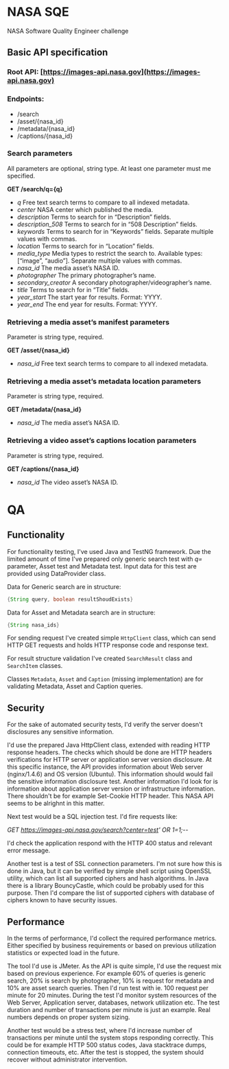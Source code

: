 # NASA SQE

NASA Software Quality Engineer challenge

## Basic API specification

### Root API: [https://images-api.nasa.gov](https://images-api.nasa.gov)

### Endpoints:
- /search
- /asset/{nasa_id}
- /metadata/{nasa_id}
- /captions/{nasa_id}

### Search parameters
All parameters are optional, string type. At least one parameter must me specified.

**GET /search/q={q}**

- *q* Free text search terms to compare to all indexed metadata.
- *center* NASA center which published the media.
- *description* Terms to search for in “Description” fields.
- *description_508* Terms to search for in “508 Description” fields.
- *keywords* Terms to search for in “Keywords” fields. Separate multiple values with commas.
- *location* Terms to search for in “Location” fields.
- *media_type* Media types to restrict the search to. Available types: [“image”, “audio”]. Separate multiple values with commas.
- *nasa_id* The media asset’s NASA ID.
- *photographer* The primary photographer’s name.
- *secondary_creator* A secondary photographer/videographer’s name.
- *title* Terms to search for in “Title” fields.
- *year_start* The start year for results. Format: YYYY.
- *year_end* The end year for results. Format: YYYY.

### Retrieving a media asset’s manifest parameters
Parameter is string type, required.

**GET /asset/{nasa\_id}**

- *nasa\_id* Free text search terms to compare to all indexed metadata.

### Retrieving a media asset’s metadata location parameters

Parameter is string type, required.

**GET /metadata/{nasa\_id}**

- *nasa\_id* The media asset’s NASA ID.

### Retrieving a video asset’s captions location parameters

Parameter is string type, required.

**GET /captions/{nasa\_id}**

- *nasa\_id* The video asset’s NASA ID.

# QA

## Functionality

For functionality testing, I've used Java and TestNG framework. Due the limited amount of time I've prepared only generic search test with *q=* parameter, Asset test and Metadata test. Input data for this test are provided using DataProvider class.

Data for Generic search are in structure:
```java
{String query, boolean resultShoudExists}
```
Data for Asset and Metadata search are in structure:
```java
{String nasa_ids}
```

For sending request I've created simple `HttpClient` class, which can send HTTP GET requests and holds HTTP response code and response text.

For result structure validation I've created `SearchResult` class and `SearchItem` classes.

Classes `Metadata`, `Asset` and `Caption` (missing implementation) are for validating Metadata, Asset and Caption queries.

## Security

For the sake of automated security tests, I'd verify the server doesn't disclosures any sensitive information.

I'd use the prepared Java HttpClient class, extended with reading HTTP response headers. The checks which should be done are
HTTP headers verifications for HTTP server or application server version disclosure. At this specific instance, the API provides
information about Web server (nginx/1.4.6) and OS version (Ubuntu). This information should would fail the sensitive information disclosure test. Another information I'd look for is information about application server version or infrastructure information. There shouldn't be for example Set-Cookie HTTP header. This NASA API seems to be alrighnt in this matter.

Next test would be a SQL injection test. I'd fire requests like:

*GET https://images-api.nasa.gov/search?center=test' OR 1=1;--*

I'd check the application respond with the HTTP 400 status and relevant error message.

Another test is a test of SSL connection parameters. I'm not sure how this is done in Java, but it can be verified by simple shell script using OpenSSL utility, which can list all supported ciphers and hash algorithms. In Java there is a library BouncyCastle, which could be probably used for this purpose. Then I'd compare the list of supported ciphers with database of ciphers known to have security issues.

## Performance

In the terms of performance, I'd collect the required performance metrics. Either specified by business requirements or based on previous utilization statistics or expected load in the future.

The tool I'd use is JMeter. As the API is quite simple, I'd use the request mix based on previous experience. For example 60% of queries is generic search, 20% is search by photographer, 10% is request for metadata and 10% are asset search queries. Then I'd run test with ie. 100 request per minute for 20 minutes. During the test I'd monitor system resources of the Web Server, Application server, databases, network utilization etc. The test duration and number of transactions per minute is just an example. Real numbers depends on proper system sizing.

Another test would be a stress test, where I'd increase number of transactions per minute until the system stops responding correctly. This could be for example HTTP 500 status codes, Java stacktrace dumps, connection timeouts, etc. After the test is stopped, the system should recover without administrator intervention.




    
